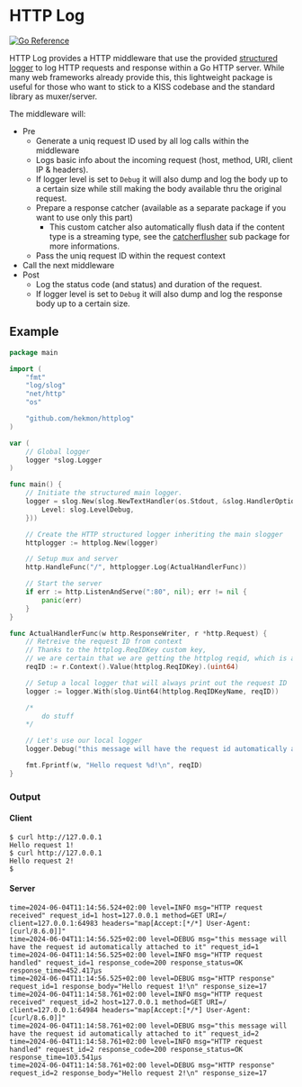 # HTTP Log

[![Go Reference](https://pkg.go.dev/badge/github.com/hekmon/httplog.svg)](https://pkg.go.dev/github.com/hekmon/httplog)

HTTP Log provides a HTTP middleware that use the provided [structured logger](https://go.dev/blog/slog) to log HTTP requests and response within a Go HTTP server.
While many web frameworks already provide this, this lightweight package is useful for those who want to stick to a KISS codebase and the standard library as muxer/server.

The middleware will:

* Pre
  * Generate a uniq request ID used by all log calls within the middleware
  * Logs basic info about the incoming request (host, method, URI, client IP & headers).
  * If logger level is set to `Debug` it will also dump and log the body up to a certain size while still making the body available thru the original request.
  * Prepare a response catcher (available as a separate package if you want to use only this part)
    * This custom catcher also automatically flush data if the content type is a streaming type, see the [catcherflusher](https://pkg.go.dev/github.com/hekmon/httplog/catcherflusher) sub package for more informations.
  * Pass the uniq request ID within the request context
* Call the next middleware
* Post
  * Log the status code (and status) and duration of the request.
  * If logger level is set to `Debug` it will also dump and log the response body up to a certain size.

## Example

```go
package main

import (
	"fmt"
	"log/slog"
	"net/http"
	"os"

	"github.com/hekmon/httplog"
)

var (
	// Global logger
	logger *slog.Logger
)

func main() {
	// Initiate the structured main logger.
	logger = slog.New(slog.NewTextHandler(os.Stdout, &slog.HandlerOptions{
		Level: slog.LevelDebug,
	}))

	// Create the HTTP structured logger inheriting the main slogger
	httplogger := httplog.New(logger)

	// Setup mux and server
	http.HandleFunc("/", httplogger.Log(ActualHandlerFunc))

	// Start the server
	if err := http.ListenAndServe(":80", nil); err != nil {
		panic(err)
	}
}

func ActualHandlerFunc(w http.ResponseWriter, r *http.Request) {
	// Retreive the request ID from context
	// Thanks to the httplog.ReqIDKey custom key,
	// we are certain that we are getting the httplog reqid, which is a uint64
	reqID := r.Context().Value(httplog.ReqIDKey).(uint64)

	// Setup a local logger that will always print out the request ID
	logger := logger.With(slog.Uint64(httplog.ReqIDKeyName, reqID))

	/*
		do stuff
	*/

	// Let's use our local logger
	logger.Debug("this message will have the request id automatically attached to it")

	fmt.Fprintf(w, "Hello request %d!\n", reqID)
}
```

### Output

#### Client

```
$ curl http://127.0.0.1
Hello request 1!
$ curl http://127.0.0.1
Hello request 2!
$
```

#### Server

```
time=2024-06-04T11:14:56.524+02:00 level=INFO msg="HTTP request received" request_id=1 host=127.0.0.1 method=GET URI=/ client=127.0.0.1:64983 headers="map[Accept:[*/*] User-Agent:[curl/8.6.0]]"
time=2024-06-04T11:14:56.525+02:00 level=DEBUG msg="this message will have the request id automatically attached to it" request_id=1
time=2024-06-04T11:14:56.525+02:00 level=INFO msg="HTTP request handled" request_id=1 response_code=200 response_status=OK response_time=452.417µs
time=2024-06-04T11:14:56.525+02:00 level=DEBUG msg="HTTP response" request_id=1 response_body="Hello request 1!\n" response_size=17
time=2024-06-04T11:14:58.761+02:00 level=INFO msg="HTTP request received" request_id=2 host=127.0.0.1 method=GET URI=/ client=127.0.0.1:64984 headers="map[Accept:[*/*] User-Agent:[curl/8.6.0]]"
time=2024-06-04T11:14:58.761+02:00 level=DEBUG msg="this message will have the request id automatically attached to it" request_id=2
time=2024-06-04T11:14:58.761+02:00 level=INFO msg="HTTP request handled" request_id=2 response_code=200 response_status=OK response_time=103.541µs
time=2024-06-04T11:14:58.761+02:00 level=DEBUG msg="HTTP response" request_id=2 response_body="Hello request 2!\n" response_size=17
```
